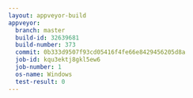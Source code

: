 ```yaml
---
layout: appveyor-build
appveyor:
  branch: master
  build-id: 32639681
  build-number: 373
  commit: 0b333d9507f93cd05416f4fe66e8429456205d8a
  job-id: kqu3ektj8gkl5ew6
  job-number: 1
  os-name: Windows
  test-result: 0
---
```

